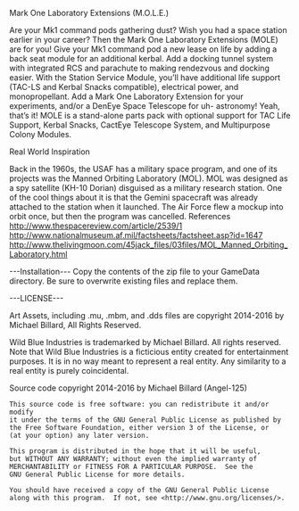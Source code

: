 ﻿Mark One Laboratory Extensions (M.O.L.E.)

Are your Mk1 command pods gathering dust? Wish you had a space station earlier in your career? Then the Mark One Laboratory Extensions (MOLE) are for you! Give your Mk1 command pod a new lease on life by adding a back seat module for an additional kerbal. Add a docking tunnel system with integrated RCS and parachute to making rendezvous and docking easier. With the Station Service Module, you’ll have additional life support (TAC-LS and Kerbal Snacks compatible), electrical power, and monopropellant. Add a Mark One Laboratory Extension for your experiments, and/or a DenEye Space Telescope for uh- astronomy! Yeah, that’s it!
MOLE is a stand-alone parts pack with optional support for TAC Life Support, Kerbal Snacks, CactEye Telescope System, and Multipurpose Colony Modules.

Real World Inspiration

Back in the 1960s, the USAF has a military space program, and one of its projects was the Manned Orbiting Laboratory (MOL). MOL was designed as a spy satellite (KH-10 Dorian) disguised as a military research station. One of the cool things about it is that the Gemini spacecraft was already attached to the station when it launched. The Air Force flew a mockup into orbit once, but then the program was cancelled. 
References
http://www.thespacereview.com/article/2539/1
http://www.nationalmuseum.af.mil/factsheets/factsheet.asp?id=1647
http://www.thelivingmoon.com/45jack_files/03files/MOL_Manned_Orbiting_Laboratory.html


---Installation---
Copy the contents of the zip file to your GameData directory. Be sure to overwrite existing files and replace them.

---LICENSE---

Art Assets, including .mu, .mbm, and .dds files are copyright 2014-2016 by Michael Billard, All Rights Reserved.

Wild Blue Industries is trademarked by Michael Billard. All rights reserved.
Note that Wild Blue Industries is a ficticious entity 
created for entertainment purposes. It is in no way meant to represent a real entity.
Any similarity to a real entity is purely coincidental.

Source code copyright 2014-2016 by Michael Billard (Angel-125)

    This source code is free software: you can redistribute it and/or modify
    it under the terms of the GNU General Public License as published by
    the Free Software Foundation, either version 3 of the License, or
    (at your option) any later version.

    This program is distributed in the hope that it will be useful,
    but WITHOUT ANY WARRANTY; without even the implied warranty of
    MERCHANTABILITY or FITNESS FOR A PARTICULAR PURPOSE.  See the
    GNU General Public License for more details.

    You should have received a copy of the GNU General Public License
    along with this program.  If not, see <http://www.gnu.org/licenses/>.